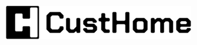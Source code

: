 <div align="center" style="display: flex">
  <img height="90px" src="./src/assets/img/CustHome_Logo.svg" alt="CustHome Logo" />
</div>